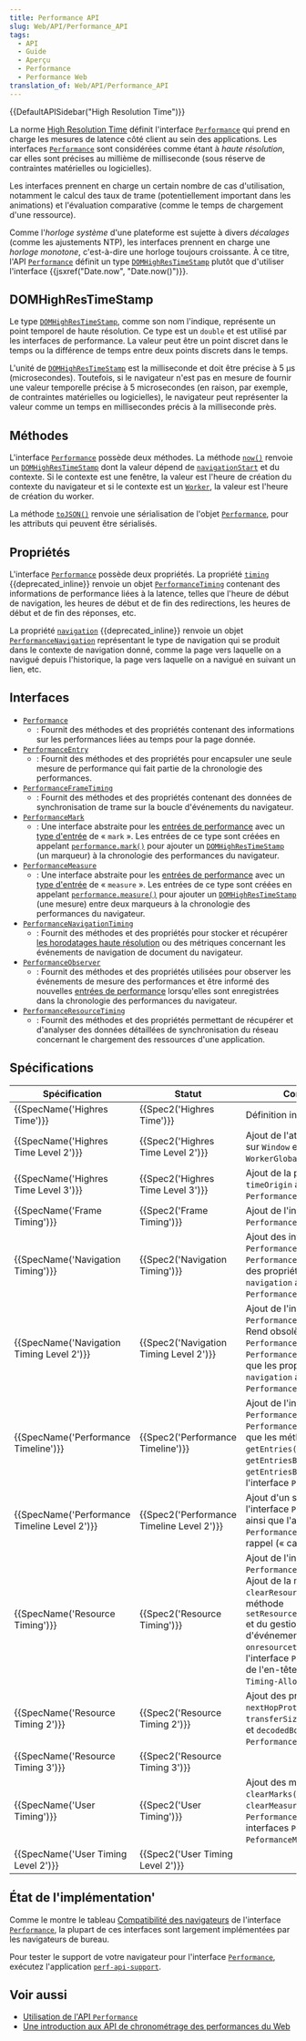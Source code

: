 ```yaml
---
title: Performance API
slug: Web/API/Performance_API
tags:
  - API
  - Guide
  - Aperçu
  - Performance
  - Performance Web
translation_of: Web/API/Performance_API
---
```

{{DefaultAPISidebar("High Resolution Time")}}

La norme [High Resolution Time](https://www.w3.org/TR/hr-time/) définit l'interface [`Performance`](/fr/docs/Web/API/Performance) qui prend en charge les mesures de latence côté client au sein des applications. Les interfaces [`Performance`](/fr/docs/Web/API/Performance) sont considérées comme étant à _haute résolution_, car elles sont précises au millième de milliseconde (sous réserve de contraintes matérielles ou logicielles).

Les interfaces prennent en charge un certain nombre de cas d'utilisation, notamment le calcul des taux de trame (potentiellement important dans les animations) et l'évaluation comparative (comme le temps de chargement d'une ressource).

Comme l'_horloge système_ d'une plateforme est sujette à divers _décalages_ (comme les ajustements NTP), les interfaces prennent en charge une _horloge monotone_, c'est-à-dire une horloge toujours croissante. À ce titre, l'API [`Performance`](/fr/docs/Web/API/Performance) définit un type [`DOMHighResTimeStamp`](/fr/docs/Web/API/DOMHighResTimeStamp) plutôt que d'utiliser l'interface {{jsxref("Date.now", "Date.now()")}}.

## DOMHighResTimeStamp

Le type [`DOMHighResTimeStamp`](/fr/docs/Web/API/DOMHighResTimeStamp), comme son nom l'indique, représente un point temporel de haute résolution. Ce type est un `double` et est utilisé par les interfaces de performance. La valeur peut être un point discret dans le temps ou la différence de temps entre deux points discrets dans le temps.

L'unité de [`DOMHighResTimeStamp`](/fr/docs/Web/API/DOMHighResTimeStamp) est la milliseconde et doit être précise à 5 µs (microsecondes). Toutefois, si le navigateur n'est pas en mesure de fournir une valeur temporelle précise à 5 microsecondes (en raison, par exemple, de contraintes matérielles ou logicielles), le navigateur peut représenter la valeur comme un temps en millisecondes précis à la milliseconde près.

## Méthodes

L'interface [`Performance`](/fr/docs/Web/API/Performance) possède deux méthodes. La méthode [`now()`](/fr/docs/Web/API/Performance/now) renvoie un [`DOMHighResTimeStamp`](/fr/docs/Web/API/DOMHighResTimeStamp) dont la valeur dépend de [`navigationStart`](/fr/docs/Web/API/PerformanceTiming/navigationStart) et du contexte. Si le contexte est une fenêtre, la valeur est l'heure de création du contexte du navigateur et si le contexte est un [`Worker`](/fr/docs/Web/API/Worker), la valeur est l'heure de création du worker.

La méthode [`toJSON()`](/fr/docs/Web/API/Performance/toJSON) renvoie une sérialisation de l'objet [`Performance`](/fr/docs/Web/API/Performance), pour les attributs qui peuvent être sérialisés.

## Propriétés

L'interface [`Performance`](/fr/docs/Web/API/Performance) possède deux propriétés. La propriété [`timing`](/fr/docs/Web/API/Performance/timing) {{deprecated_inline}} renvoie un objet [`PerformanceTiming`](/fr/docs/Web/API/PerformanceTiming) contenant des informations de performance liées à la latence, telles que l'heure de début de navigation, les heures de début et de fin des redirections, les heures de début et de fin des réponses, etc.

La propriété [`navigation`](/fr/docs/Web/API/Performance/navigation) {{deprecated_inline}} renvoie un objet [`PerformanceNavigation`](/fr/docs/Web/API/PerformanceNavigation) représentant le type de navigation qui se produit dans le contexte de navigation donné, comme la page vers laquelle on a navigué depuis l'historique, la page vers laquelle on a navigué en suivant un lien, etc.

## Interfaces

- [`Performance`](/fr/docs/Web/API/Performance)
  - : Fournit des méthodes et des propriétés contenant des informations sur les performances liées au temps pour la page donnée.
- [`PerformanceEntry`](/fr/docs/Web/API/PerformanceEntry)
  - : Fournit des méthodes et des propriétés pour encapsuler une seule mesure de performance qui fait partie de la chronologie des performances.
- [`PerformanceFrameTiming`](/fr/docs/Web/API/PerformanceFrameTiming)
  - : Fournit des méthodes et des propriétés contenant des données de synchronisation de trame sur la boucle d'événements du navigateur.
- [`PerformanceMark`](/fr/docs/Web/API/PerformanceMark)
  - : Une interface abstraite pour les [entrées de performance](/fr/docs/Web/API/PerformanceEntry) avec un [type d'entrée](/fr/docs/Web/API/PerformanceEntry/entryType) de « `mark` ». Les entrées de ce type sont créées en appelant [`performance.mark()`](/fr/docs/Web/API/Performance/mark) pour ajouter un [`DOMHighResTimeStamp`](/fr/docs/Web/API/DOMHighResTimeStamp) (un marqueur) à la chronologie des performances du navigateur.
- [`PerformanceMeasure`](/fr/docs/Web/API/PerformanceMeasure)
  - : Une interface abstraite pour les [entrées de performance](/fr/docs/Web/API/PerformanceEntry) avec un [type d'entrée](/fr/docs/Web/API/PerformanceEntry/entryType) de « `measure` ». Les entrées de ce type sont créées en appelant [`performance.measure()`](/fr/docs/Web/API/Performance/measure) pour ajouter un [`DOMHighResTimeStamp`](/fr/docs/Web/API/DOMHighResTimeStamp) (une mesure) entre deux marqueurs à la chronologie des performances du navigateur.
- [`PerformanceNavigationTiming`](/fr/docs/Web/API/PerformanceNavigationTiming)
  - : Fournit des méthodes et des propriétés pour stocker et récupérer [les horodatages haute résolution](/fr/docs/Web/API/DOMHighResTimeStamp) ou des métriques concernant les événements de navigation de document du navigateur.
- [`PerformanceObserver`](/fr/docs/Web/API/PerformanceObserver)
  - : Fournit des méthodes et des propriétés utilisées pour observer les événements de mesure des performances et être informé des nouvelles [entrées de performance](/fr/docs/Web/API/PerformanceEntry) lorsqu'elles sont enregistrées dans la chronologie des performances du navigateur.
- [`PerformanceResourceTiming`](/fr/docs/Web/API/PerformanceResourceTiming)
  - : Fournit des méthodes et des propriétés permettant de récupérer et d'analyser des données détaillées de synchronisation du réseau concernant le chargement des ressources d'une application.

## Spécifications

| Spécification                                                | Statut                                                   | Commentaire                                                                                                                                                                                                                                                                              |
| ------------------------------------------------------------ | -------------------------------------------------------- | ---------------------------------------------------------------------------------------------------------------------------------------------------------------------------------------------------------------------------------------------------------------------------------------- |
| {{SpecName('Highres Time')}}                         | {{Spec2('Highres Time')}}                         | Définition initiale.                                                                                                                                                                                                                                                                     |
| {{SpecName('Highres Time Level 2')}}             | {{Spec2('Highres Time Level 2')}}             | Ajout de l'attribut `performance` sur `Window` et `WorkerGlobalScope`.                                                                                                                                                                                                                   |
| {{SpecName('Highres Time Level 3')}}             | {{Spec2('Highres Time Level 3')}}             | Ajout de la propriété `timeOrigin` à l'interface `Performance`.                                                                                                                                                                                                                          |
| {{SpecName('Frame Timing')}}                         | {{Spec2('Frame Timing')}}                         | Ajout de l'interface `PerformanceFrameTiming`.                                                                                                                                                                                                                                           |
| {{SpecName('Navigation Timing')}}                 | {{Spec2('Navigation Timing')}}                 | Ajout des interfaces `PerformanceTiming` et `PerformanceNavigation`. Ajout des propriétés `timing` et `navigation` à l'interface `Performance`.                                                                                                                                          |
| {{SpecName('Navigation Timing Level 2')}}     | {{Spec2('Navigation Timing Level 2')}}     | Ajout de l'interface `PerformanceNavigationTiming`. Rend obsolète l'interface `PerformanceTiming`, l'interface `PerformanceNavigation`, ainsi que les propriétés `timing` et `navigation` à l'interface `Performance`.                                                                   |
| {{SpecName('Performance Timeline')}}             | {{Spec2('Performance Timeline')}}             | Ajout de l'interface `PerformanceEntry`, du type `PerformanceEntryList`, ainsi que les méthodes `getEntries()`, `getEntriesByType()`, et `getEntriesByName()` sur l'interface `Performance`.                                                                                             |
| {{SpecName('Performance Timeline Level 2')}} | {{Spec2('Performance Timeline Level 2')}} | Ajout d'un sérialiseur à l'interface `PerformanceEntry` ainsi que l'ajout de l'interface `PerformanceObserver` et du rappel (« callback »).                                                                                                                                              |
| {{SpecName('Resource Timing')}}                     | {{Spec2('Resource Timing')}}                     | Ajout de l'interface `PerformanceResourceTiming`. Ajout de la méthode `clearResourceTiming()`, la méthode `setResourceTimingBufferSize()` et du gestionnaire d'événements `onresourcetimingbufferfull` à l'interface `Performance`. Ajout de l'en-tête de réponse `Timing-Allow-Origin`. |
| {{SpecName('Resource Timing 2')}}                 | {{Spec2('Resource Timing 2')}}                 | Ajout des propriétés `nextHopProtocol`, `workerStart`, `transferSize`, `encodedBodySize` et `decodedBodySize` à l'interface `PerformanceResourceTiming`.                                                                                                                                 |
| {{SpecName('Resource Timing 3')}}                 | {{Spec2('Resource Timing 3')}}                 |                                                                                                                                                                                                                                                                                          |
| {{SpecName('User Timing')}}                         | {{Spec2('User Timing')}}                         | Ajout des méthodes `mark()`, `clearMarks()`, `measure()` et `clearMeasures()` à l'interface `Performance`. Ajout des interfaces `PerformanceMark` et `PeformanceMeasure`.                                                                                                                |
| {{SpecName('User Timing Level 2')}}             | {{Spec2('User Timing Level 2')}}             |                                                                                                                                                                                                                                                                                          |

## État de l'implémentation'

Comme le montre le tableau [Compatibilité des navigateurs](/fr/docs/Web/API/Performance#browser_compatibility) de l'interface [`Performance`](/fr/docs/Web/API/Performance), la plupart de ces interfaces sont largement implémentées par les navigateurs de bureau.

Pour tester le support de votre navigateur pour l'interface [`Performance`](/fr/docs/Web/API/Performance), exécutez l'application [`perf-api-support`](https://mdn.github.io/web-performance/perf-api-support.html).

## Voir aussi

- [Utilisation de l'API `Performance`](/fr/docs/Web/API/Performance_API/Using_the_Performance_API)
- [Une introduction aux API de chronométrage des performances du Web](https://w3c.github.io/perf-timing-primer/)
